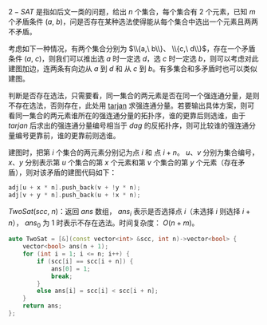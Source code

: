 $2-SAT$ 是指如后文一类的问题，给出 $n$ 个集合，每个集合有 $2$ 个元素，已知 $m$ 个矛盾条件 $(a,\ b)$，问是否存在某种选法使得能从每个集合中选出一个元素且两两不矛盾。

考虑如下一种情况，有两个集合分别为 $\\{a,\ b\\}、 \\{c,\ d\\}$，存在一个矛盾条件 $(a,\ c)$，则我们可以推出选 $a$ 时一定选 $d$，选 $c$ 时一定选 $b$，则可以考虑对此建图加边，连两条有向边从 $a$ 到 $d$ 和 从 $c$ 到 $b$。有多集合和多矛盾时也可以类似建图。 

判断是否存在选法，只需要看，同一集合的两元素是否在同一个强连通分量，是则不存在选法，否则存在，此处用 [tarjan](https://github.com/xiojoy/Templates-for-Competitive-Programming/blob/main/graph/strongly%20connected%20component/Tarjan.md) 求强连通分量。若要输出具体方案，则可看同一集合的两元素谁所在的强连通分量的拓扑序，谁的更靠后则选谁，由于 $tarjan$ 后求出的强连通分量编号相当于 $dag$ 的反拓扑序，则可比较谁的强连通分量编号更靠前，谁的更靠前则选谁。

建图时，把第 $i$ 个集合的两元素分别记为点 $i$ 和 点 $i+n$。 $u、v$ 分别为集合编号， $x、y$ 分别表示第 $u$ 个集合的第 $x$ 个元素和第 $v$ 个集合的第 $y$ 个元素（存在矛盾），则对该矛盾的建图代码如下：

```c++
adj[u + x * n].push_back(v + !y * n);
adj[v + y * n].push_back(u + !x * n); 
```

$TwoSat(scc,\ n)$：返回 $ans$ 数组， $ans_i$ 表示是否选择点 $i$（未选择 $i$ 则选择 $i+n$）， $ans_0$ 为 $1$ 时表示不存在选法。时间复杂度： $O(n+m)$。

```c++
auto TwoSat = [&](const vector<int> &scc, int n)->vector<bool> {
    vector<bool> ans(n + 1);
    for (int i = 1; i <= n; i++) {
        if (scc[i] == scc[i + n]) {
            ans[0] = 1;
            break;
        }
        else ans[i] = scc[i] < scc[i + n];
    }
    return ans;
};
```
